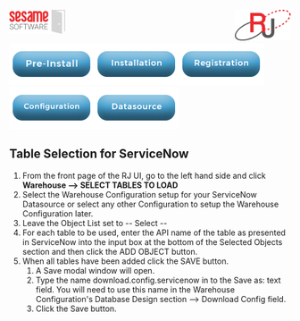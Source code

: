 <img  src="../images/SesameSoftwareLogo-2020Final.png" width="100"><img align=right src="../images/RJOrbitLogo-2021Final.png" width="100">

[![Pre-Installation](../images/Button_PreInstall.png)](guides/installguide.md)[![Installation](../images/Button_Installation.png)](guides/installguide.md)[![Registration](../images/Button_Registration.png)](guides/RegistrationGuide.md)[![Configuration](../images/Button_Configuration.png)](guides/configurationGuide.md)[![Datasource](../images/Button_Datasource.png)](README.md)

## Table Selection for ServiceNow

1. From the front page of the RJ UI, go to the left hand side and click **Warehouse --> SELECT TABLES TO LOAD**
2. Select the Warehouse Configuration setup for your ServiceNow Datasource or select any other Configuration to setup the Warehouse Configuration later.
3. Leave the Object List set to -- Select --
4. For each table to be used, enter the API name of the table as presented in ServiceNow into the input box at the bottom of the Selected Objects section and then click the ADD OBJECT button.
5. When all tables have been added click the SAVE button.
   1. A Save modal window will open.
   2. Type the name download.config.servicenow in to the Save as: text field. You will need to use this name in the Warehouse Configuration's Database Design section --> Download Config field.
   3. Click the Save button.
